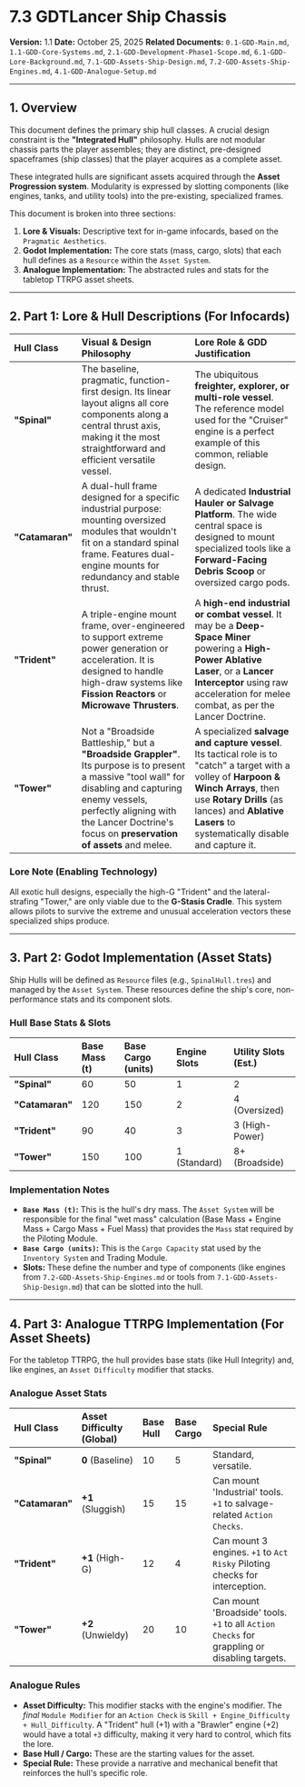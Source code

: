 # 7.3 GDTLancer Ship Chassis

**Version:** 1.1
**Date:** October 25, 2025
**Related Documents:** `0.1-GDD-Main.md`, `1.1-GDD-Core-Systems.md`, `2.1-GDD-Development-Phase1-Scope.md`, `6.1-GDD-Lore-Background.md`, `7.1-GDD-Assets-Ship-Design.md`, `7.2-GDD-Assets-Ship-Engines.md`, `4.1-GDD-Analogue-Setup.md`

---

## 1. Overview

This document defines the primary ship hull classes. A crucial design constraint is the **"Integrated Hull"** philosophy. Hulls are not modular chassis parts the player assembles; they are distinct, pre-designed spaceframes (ship classes) that the player acquires as a complete asset.

These integrated hulls are significant assets acquired through the **Asset Progression system**. Modularity is expressed by slotting components (like engines, tanks, and utility tools) into the pre-existing, specialized frames.

This document is broken into three sections:
1.  **Lore & Visuals:** Descriptive text for in-game infocards, based on the `Pragmatic Aesthetics`.
2.  **Godot Implementation:** The core stats (mass, cargo, slots) that each hull defines as a `Resource` within the `Asset System`.
3.  **Analogue Implementation:** The abstracted rules and stats for the tabletop TTRPG asset sheets.

---

## 2. Part 1: Lore & Hull Descriptions (For Infocards)

| Hull Class | Visual & Design Philosophy | Lore Role & GDD Justification |
| :--- | :--- | :--- |
| **"Spinal"** | The baseline, pragmatic, function-first design. Its linear layout aligns all core components along a central thrust axis, making it the most straightforward and efficient versatile vessel. | The ubiquitous **freighter, explorer, or multi-role vessel**. The reference model used for the "Cruiser" engine is a perfect example of this common, reliable design. |
| **"Catamaran"** | A dual-hull frame designed for a specific industrial purpose: mounting oversized modules that wouldn't fit on a standard spinal frame. Features dual-engine mounts for redundancy and stable thrust. | A dedicated **Industrial Hauler or Salvage Platform**. The wide central space is designed to mount specialized tools like a **Forward-Facing Debris Scoop** or oversized cargo pods. |
| **"Trident"** | A triple-engine mount frame, over-engineered to support extreme power generation or acceleration. It is designed to handle high-draw systems like **Fission Reactors** or **Microwave Thrusters**. | A **high-end industrial or combat vessel**. It may be a **Deep-Space Miner** powering a **High-Power Ablative Laser**, or a **Lancer Interceptor** using raw acceleration for melee combat, as per the Lancer Doctrine. |
| **"Tower"** | Not a "Broadside Battleship," but a **"Broadside Grappler"**. Its purpose is to present a massive "tool wall" for disabling and capturing enemy vessels, perfectly aligning with the Lancer Doctrine's focus on **preservation of assets** and melee. | A specialized **salvage and capture vessel**. Its tactical role is to "catch" a target with a volley of **Harpoon & Winch Arrays**, then use **Rotary Drills** (as lances) and **Ablative Lasers** to systematically disable and capture it. |

### Lore Note (Enabling Technology)

All exotic hull designs, especially the high-G "Trident" and the lateral-strafing "Tower," are only viable due to the **G-Stasis Cradle**. This system allows pilots to survive the extreme and unusual acceleration vectors these specialized ships produce.

---

## 3. Part 2: Godot Implementation (Asset Stats)

Ship Hulls will be defined as `Resource` files (e.g., `SpinalHull.tres`) and managed by the `Asset System`. These resources define the ship's core, non-performance stats and its component slots.

### Hull Base Stats & Slots

| Hull Class | Base Mass (t) | Base Cargo (units) | Engine Slots | Utility Slots (Est.) |
| :--- | :--- | :--- | :--- | :--- |
| **"Spinal"** | 60 | 50 | 1 | 2 |
| **"Catamaran"** | 120 | 150 | 2 | 4 (Oversized) |
| **"Trident"** | 90 | 40 | 3 | 3 (High-Power) |
| **"Tower"** | 150 | 100 | 1 (Standard) | 8+ (Broadside) |

### Implementation Notes
* **`Base Mass (t)`:** This is the hull's dry mass. The `Asset System` will be responsible for the final "wet mass" calculation (Base Mass + Engine Mass + Cargo Mass + Fuel Mass) that provides the `Mass` stat required by the Piloting Module.
* **`Base Cargo (units)`:** This is the `Cargo Capacity` stat used by the `Inventory System` and Trading Module.
* **Slots:** These define the number and type of components (like engines from `7.2-GDD-Assets-Ship-Engines.md` or tools from `7.1-GDD-Assets-Ship-Design.md`) that can be slotted into the hull.

---

## 4. Part 3: Analogue TTRPG Implementation (For Asset Sheets)

For the tabletop TTRPG, the hull provides base stats (like Hull Integrity) and, like engines, an `Asset Difficulty` modifier that stacks.

### Analogue Asset Stats

| Hull Class | Asset Difficulty (Global) | Base Hull | Base Cargo | Special Rule |
| :--- | :--- | :--- | :--- | :--- |
| **"Spinal"** | **0** (Baseline) | 10 | 5 | Standard, versatile. |
| **"Catamaran"** | **+1** (Sluggish) | 15 | 15 | Can mount 'Industrial' tools. `+1` to salvage-related `Action Checks`. |
| **"Trident"** | **+1** (High-G) | 12 | 4 | Can mount 3 engines. `+1` to `Act Risky` Piloting checks for interception. |
| **"Tower"** | **+2** (Unwieldy) | 20 | 10 | Can mount 'Broadside' tools. `+1` to all `Action Checks` for grappling or disabling targets. |

### Analogue Rules

* **Asset Difficulty:** This modifier stacks with the engine's modifier. The *final* `Module Modifier` for an `Action Check` is `Skill + Engine_Difficulty + Hull_Difficulty`. A "Trident" hull (+1) with a "Brawler" engine (+2) would have a total `+3` difficulty, making it very hard to control, which fits the lore.
* **Base Hull / Cargo:** These are the starting values for the asset.
* **Special Rule:** These provide a narrative and mechanical benefit that reinforces the hull's specific role.
